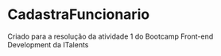 # CadastraFuncionario
Criado para a resolução da atividade 1 do Bootcamp Front-end Development da ITalents
